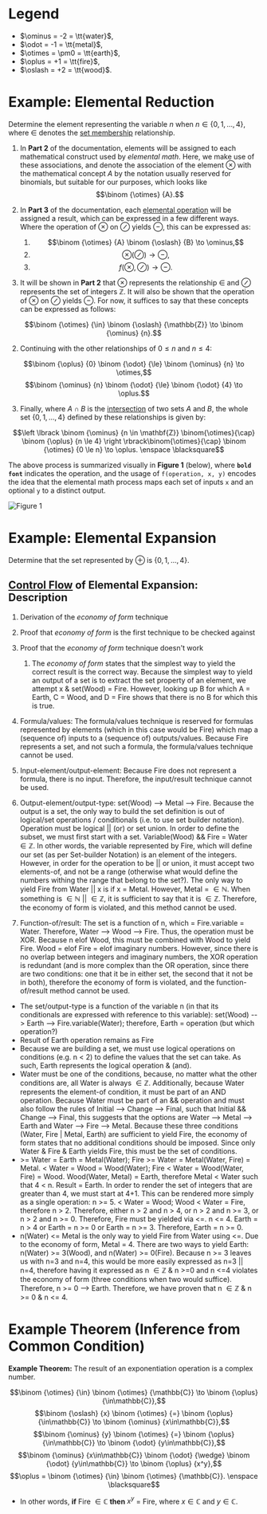 <!-- # How Elemental Math Works -->

# Legend

* $\ominus = -2 = \tt{water}$,
* $\odot = -1 = \tt{metal}$,
* $\otimes = \pm0 = \tt{earth}$,
* $\oplus = +1 = \tt{fire}$,
* $\oslash = +2 = \tt{wood}$.

# Example: Elemental Reduction

Determine the element representing the variable $n$ when $n \in \{0,1,\dots,4\}$, where $\in$ denotes the [set membership](https://en.wikipedia.org/wiki/Element_(mathematics)#Notation_and_terminology "Element of a Set on Wikipedia") relationship.

1. In **Part 2** of the documentation, elements will be assigned to each mathematical construct used by *elemental math*. Here, we make use of these associations, and denote the association of the element $\otimes$ with the mathematical concept $A$ by the notation usually reserved for binomials, but suitable for our purposes, which looks like $$\binom {\otimes} {A}.$$

1. In **Part 3** of the documentation, each [elemental operation](/documentation/glossary#elemental-operation) will be assigned a result, which can be expressed in a few different ways. Where the operation of $\otimes$ on $\oslash$ yields $\ominus$, this can be expressed as:
	1. $$\binom {\otimes} {A} \binom {\oslash} {B} \to \ominus,$$
	1. $$\otimes(\oslash)\to \ominus,$$
	1. $$f(\otimes,\oslash) \to \ominus.$$

1. It will be shown in **Part 2** that $\otimes$ represents the relationship $\in$ and $\oslash$ represents the set of integers $\mathbb{Z}$. It will also be shown that the operation of $\otimes$ on $\oslash$ yields $\ominus$. For now, it suffices to say that these concepts can be expressed as follows:

$$\binom {\otimes} {\in} \binom {\oslash} {\mathbb{Z}} \to \binom {\ominus} {n}.$$

2. Continuing with the other relationships of $0\le n$ and $n \le 4$:

$$\binom {\oplus} {0} \binom {\odot} {\le} \binom {\ominus} {n} \to \otimes,$$
$$\binom {\ominus} {n} \binom {\odot} {\le} \binom {\odot} {4} \to \oplus.$$

3. Finally, where $A \cap B$ is the [intersection](https://en.wikipedia.org/wiki/Intersection_(set_theory) "Intersection (set theory) on Wikipedia") of two sets $A$ and $B$, the whole set $\{0,1,\dots,4\}$ defined by these relationships is given by:

$$\left \lbrack \binom {\ominus} {n \in \mathbf{Z}} \binom{\otimes}{\cap} \binom {\oplus} {n \le 4} \right \rbrack\binom{\otimes}{\cap} \binom {\otimes} {0 \le n}  \to \oplus. \enspace \blacksquare$$

The above process is summarized visually in **Figure 1** (below), where **`bold font`** indicates the operation, and the usage of `f(operation, x, y)` encodes the idea that the elemental math process maps each set of inputs `x` and an optional `y` to a distinct output.

![Figure 1](https://elemental-math.com/wp-content/uploads/2020/08/fig1.svg)

# Example: Elemental Expansion

Determine that the set represented by $\oplus$ is $\{0,1,\dots,4\}$.

## [Control Flow](https://en.wikipedia.org/wiki/Control_flow) of Elemental Expansion: Description

1. Derivation of the *economy of form* technique
1. Proof that *economy of form* is the first technique to be checked against

1. Proof that the *economy of form* technique doesn't work
	1. The *economy of form* states that the simplest way to yield the correct result is the correct way. Because the simplest way to yield an output of a set is to extract the set property of an element, we attempt x & set(Wood) = Fire. However, looking up B for which A = Earth, C = Wood, and D = Fire shows that there is no B for which this is true.
1. Formula/values: The formula/values technique is reserved for formulas represented by elements (which in this case would be Fire) which map a (sequence of) inputs to a (sequence of) outputs/values. Because Fire represents a set, and not such a formula, the formula/values technique cannot be used.
1. Input-element/output-element: Because Fire does not represent a formula, there is no input. Therefore, the input/result technique cannot be used.
1. Output-element/output-type: set(Wood) --> Metal --> Fire. Because the output is a set, the only way to build the set definition is out of logical/set operations / conditionals (i.e. to use set builder notation). Operation must be logical || (or) or set union. In order to define the subset, we must first start with a set. Variable(Wood) && Fire = Water $\in \mathbb{Z}$. In other words, the variable represented by Fire, which will define our set (as per Set-builder Notation) is an element of the integers. However, in order for the operation to be || or union, it must accept two elements-of, and not be a range (otherwise what would define the numbers withing the range that belong to the set?). The only way to yield Fire from Water || x is if x = Metal. However, Metal = $\in \mathbb{N}$. When something is $\in \mathbb{N}$ || $\in \mathbb{Z}$, it is sufficient to say that it is $\in \mathbb{Z}$. Therefore, the economy of form is violated, and this method cannot be used.
1. Function-of/result: The set is a function of n, which = Fire.variable = Water. Therefore, Water --> Wood --> Fire. Thus, the operation must be XOR. Because n elof Wood, this must be combined with Wood to yield Fire. Wood = elof Fire = elof imaginary numbers. However, since there is no overlap between integers and imaginary numbers, the XOR operation is redundant (and is more complex than the OR operation, since there are two conditions: one that it be in either set, the second that it not be in both), therefore the economy of form is violated, and the function-of/result method cannot be used.
* The set/output-type is a function of the variable n (in that its conditionals are expressed with reference to this variable): set(Wood) --> Earth --> Fire.variable(Water); therefore, Earth = operation (but which operation?)
* Result of Earth operation remains as Fire
* Because we are building a set, we must use logical operations on conditions (e.g. n < 2) to define the values that the set can take. As such, Earth represents the logical operation & (and).
* Water must be one of the conditions, because, no matter what the other conditions are, all Water is always $\in \mathbb{Z}$. Additionally, because Water represents the element-of condition, it must be part of an AND operation. Because Water must be part of an && operation and must also follow the rules of Initial --> Change --> Final, such that Initial && Change --> Final, this suggests that the options are Water --> Metal --> Earth and Water --> Fire --> Metal. Because these three conditions (Water, Fire | Metal, Earth) are sufficient to yield Fire, the economy of form states that no additional conditions should be imposed. Since only Water & Fire & Earth yields Fire, this must be the set of conditions.
* \>= Water = Earth = Metal(Water); Fire >= Water = Metal(Water, Fire) = Metal. < Water = Wood = Wood(Water); Fire < Water = Wood(Water, Fire) = Wood. Wood(Water, Metal) = Earth, therefore Metal \< Water such that 4 \< n. Result = Earth. In order to render the set of integers that are greater than 4, we must start at 4+1. This can be rendered more simply as a single operation: n >= 5. \< Water = Wood; Wood < Water = Fire, therefore n > 2. Therefore, either n > 2 and n > 4, or n > 2 and n >= 3, or n > 2 and n >= 0. Therefore, Fire must be yielded via <=. n <= 4. Earth = n > 4 or Earth = n >= 0 or Earth = n >= 3. Therefore, Earth = n >= 0.
* n(Water) <= Metal is the only way to yield Fire from Water using <=. Due to the economy of form, Metal = 4. There are two ways to yield Earth: n(Water) >= 3(Wood), and n(Water) >= 0(Fire). Because n >= 3 leaves us with n=3 and n=4, this would be more easily expressed as n=3 || n=4, therefore having it expressed as n $\in \mathbb{Z}$ & n >=0 and n <=4 violates the economy of form (three conditions when two would suffice). Therefore, n >= 0 --> Earth. Therefore, we have proven that n $\in \mathbb{Z}$ & n >= 0 & n <= 4.


# Example Theorem (Inference from Common Condition)

**Example Theorem:** The result of an exponentiation operation is a complex number.

$$\binom {\otimes} {\in} \binom {\otimes} {\mathbb{C}} \to \binom {\oplus} {\in\mathbb{C}},$$
$$\binom {\oslash} {x} \binom {\otimes} {=} \binom {\oplus} {\in\mathbb{C}} \to \binom {\ominus} {x\in\mathbb{C}},$$
$$\binom {\ominus} {y} \binom {\otimes} {=} \binom {\oplus} {\in\mathbb{C}} \to \binom {\odot} {y\in\mathbb{C}},$$
$$\binom {\ominus} {x\in\mathbb{C}} \binom {\odot} {\wedge} \binom {\odot} {y\in\mathbb{C}} \to \binom {\oplus} {x^y},$$
$$\oplus = \binom {\otimes} {\in} \binom {\otimes} {\mathbb{C}}. \enspace \blacksquare$$

- In other words, **if** Fire $\in\mathbb{C}$ **then** $x^y$ = Fire, where $x \in \mathbb{C}$ and $y \in \mathbb{C}$.
